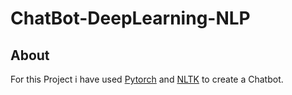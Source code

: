 # ChatBot-DeepLearning-NLP

## About

For this Project i have used [Pytorch](https://pytorch.org/docs/stable/index.html) and [NLTK](https://www.nltk.org/) to create a Chatbot.

